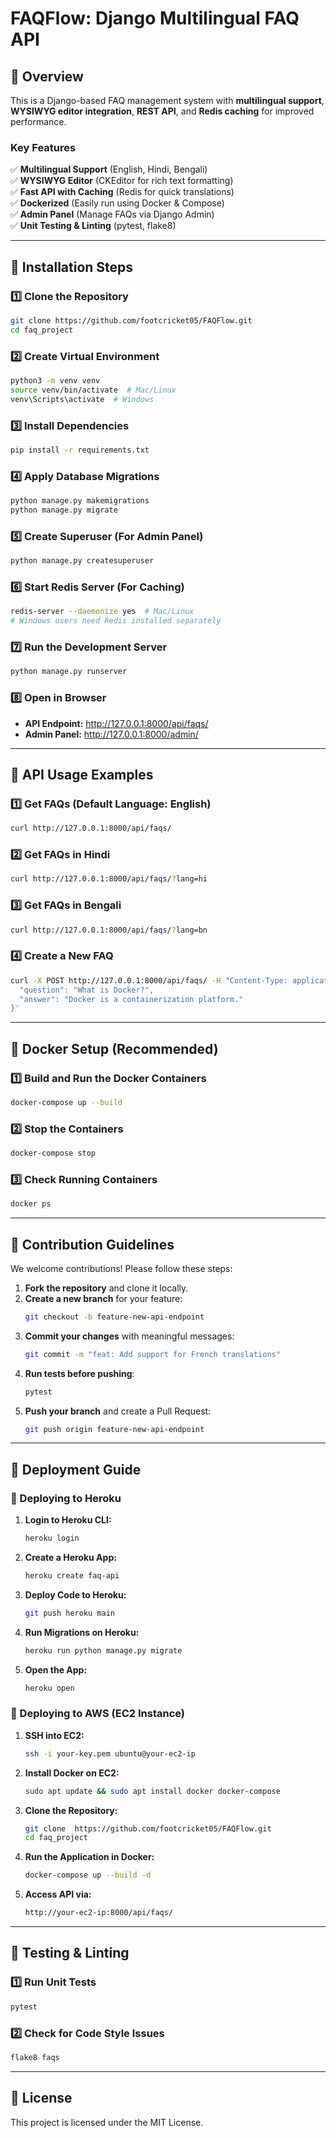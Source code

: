 # FAQFlow: Django Multilingual FAQ API

## 🚀 Overview
This is a Django-based FAQ management system with **multilingual support**, **WYSIWYG editor integration**, **REST API**, and **Redis caching** for improved performance.

### **Key Features**
✅ **Multilingual Support** (English, Hindi, Bengali)  
✅ **WYSIWYG Editor** (CKEditor for rich text formatting)  
✅ **Fast API with Caching** (Redis for quick translations)  
✅ **Dockerized** (Easily run using Docker & Compose)  
✅ **Admin Panel** (Manage FAQs via Django Admin)  
✅ **Unit Testing & Linting** (pytest, flake8)  

---

## 📌 **Installation Steps**

### **1️⃣ Clone the Repository**
```bash
git clone https://github.com/footcricket05/FAQFlow.git
cd faq_project
```

### **2️⃣ Create Virtual Environment**
```bash
python3 -m venv venv
source venv/bin/activate  # Mac/Linux
venv\Scripts\activate  # Windows
```

### **3️⃣ Install Dependencies**
```bash
pip install -r requirements.txt
```

### **4️⃣ Apply Database Migrations**
```bash
python manage.py makemigrations
python manage.py migrate
```

### **5️⃣ Create Superuser (For Admin Panel)**
```bash
python manage.py createsuperuser
```

### **6️⃣ Start Redis Server (For Caching)**
```bash
redis-server --daemonize yes  # Mac/Linux
# Windows users need Redis installed separately
```

### **7️⃣ Run the Development Server**
```bash
python manage.py runserver
```

### **8️⃣ Open in Browser**
- **API Endpoint:** http://127.0.0.1:8000/api/faqs/
- **Admin Panel:** http://127.0.0.1:8000/admin/

---

## 📌 **API Usage Examples**

### **1️⃣ Get FAQs (Default Language: English)**
```bash
curl http://127.0.0.1:8000/api/faqs/
```

### **2️⃣ Get FAQs in Hindi**
```bash
curl http://127.0.0.1:8000/api/faqs/?lang=hi
```

### **3️⃣ Get FAQs in Bengali**
```bash
curl http://127.0.0.1:8000/api/faqs/?lang=bn
```

### **4️⃣ Create a New FAQ**
```bash
curl -X POST http://127.0.0.1:8000/api/faqs/ -H "Content-Type: application/json" -d '{
  "question": "What is Docker?",
  "answer": "Docker is a containerization platform."
}'
```

---

## 📌 **Docker Setup** (Recommended)

### **1️⃣ Build and Run the Docker Containers**
```bash
docker-compose up --build
```

### **2️⃣ Stop the Containers**
```bash
docker-compose stop
```

### **3️⃣ Check Running Containers**
```bash
docker ps
```

---

## 📌 **Contribution Guidelines**
We welcome contributions! Please follow these steps:

1. **Fork the repository** and clone it locally.
2. **Create a new branch** for your feature:
   ```bash
   git checkout -b feature-new-api-endpoint
   ```
3. **Commit your changes** with meaningful messages:
   ```bash
   git commit -m "feat: Add support for French translations"
   ```
4. **Run tests before pushing**:
   ```bash
   pytest
   ```
5. **Push your branch** and create a Pull Request:
   ```bash
   git push origin feature-new-api-endpoint
   ```

---

## 📌 **Deployment Guide**

### **🚀 Deploying to Heroku**
1. **Login to Heroku CLI:**
   ```bash
   heroku login
   ```
2. **Create a Heroku App:**
   ```bash
   heroku create faq-api
   ```
3. **Deploy Code to Heroku:**
   ```bash
   git push heroku main
   ```
4. **Run Migrations on Heroku:**
   ```bash
   heroku run python manage.py migrate
   ```
5. **Open the App:**
   ```bash
   heroku open
   ```

### **🚀 Deploying to AWS (EC2 Instance)**
1. **SSH into EC2:**
   ```bash
   ssh -i your-key.pem ubuntu@your-ec2-ip
   ```
2. **Install Docker on EC2:**
   ```bash
   sudo apt update && sudo apt install docker docker-compose
   ```
3. **Clone the Repository:**
   ```bash
   git clone  https://github.com/footcricket05/FAQFlow.git
   cd faq_project
   ```
4. **Run the Application in Docker:**
   ```bash
   docker-compose up --build -d
   ```
5. **Access API via:**
   ```bash
   http://your-ec2-ip:8000/api/faqs/
   ```

---

## 📌 **Testing & Linting**

### **1️⃣ Run Unit Tests**
```bash
pytest
```

### **2️⃣ Check for Code Style Issues**
```bash
flake8 faqs
```

---

## 📌 **License**
This project is licensed under the MIT License.

